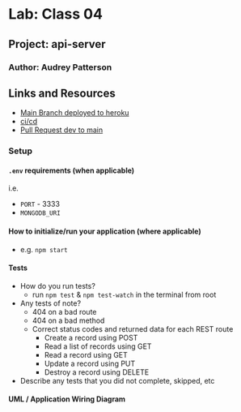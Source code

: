 # Lab: Class 04

## Project: api-server

### Author: Audrey Patterson

## Links and Resources

- [Main Branch deployed to heroku](https://audrey-api-server.herokuapp.com/)
- [ci/cd](https://github.com/arpatterson31/api-server/actions)
- [Pull Request dev to main](https://github.com/arpatterson31/api-server/pull/1)

### Setup

#### `.env` requirements (when applicable)

i.e.

- `PORT` - 3333
- `MONGODB_URI`

#### How to initialize/run your application (where applicable)

- e.g. `npm start`

#### Tests

- How do you run tests?
  - run `npm test` & `npm test-watch` in the terminal from root
- Any tests of note?
  - 404 on a bad route
  - 404 on a bad method
  - Correct status codes and returned data for each REST route
    - Create a record using POST
    - Read a list of records using GET
    - Read a record using GET
    - Update a record using PUT
    - Destroy a record using DELETE
- Describe any tests that you did not complete, skipped, etc

#### UML / Application Wiring Diagram

<!-- ![Lab 03 UML](assets/lab03uml.jpg) -->